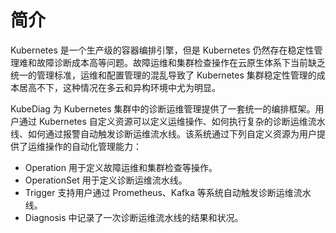 # 简介

Kubernetes 是一个生产级的容器编排引擎，但是 Kubernetes 仍然存在稳定性管理难和故障诊断成本高等问题。故障运维和集群检查操作在云原生体系下当前缺乏统一的管理标准，运维和配置管理的混乱导致了 Kubernetes 集群稳定性管理的成本居高不下，这种情况在多云和异构环境中尤为明显。

KubeDiag 为 Kubernetes 集群中的诊断运维管理提供了一套统一的编排框架。用户通过 Kubernetes 自定义资源可以定义运维操作、如何执行复杂的诊断运维流水线、如何通过报警自动触发诊断运维流水线。该系统通过下列自定义资源为用户提供了运维操作的自动化管理能力：

* Operation 用于定义故障运维和集群检查等操作。
* OperationSet 用于定义诊断运维流水线。
* Trigger 支持用户通过 Prometheus、Kafka 等系统自动触发诊断运维流水线。
* Diagnosis 中记录了一次诊断运维流水线的结果和状况。
